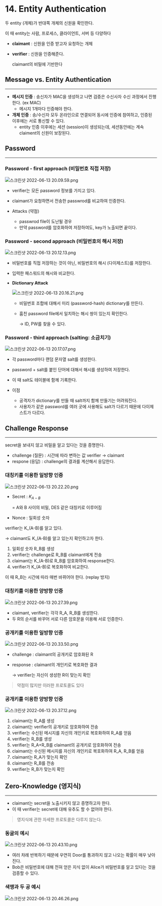 # 14. Entity Authentication

두 entity (개체)가 반대쪽 개체의 신원을 확인한다.

이 때 entity는 사람, 프로세스, 클라이언트, 서버 등 다양하다

- **claimant** : 신원을 인증 받고자 요청하는 개체
- **verifier** : 신원을 인증해준다.
    
    claimant의 비밀에 기반한다
    

## Message vs. Entity Authentication

---

- **메시지 인증** : 송신자가 MAC을 생성하고 나면 검증은 수신사자 수신 과정에서 진행한다. (ex MAC)
    - 메시지 1개마다 인증해야 한다.
- **개체 인증** : 송/수신자 모두 온라인으로 연결되어 동시에 인증에 참여하고, 인증된 이후에는 서로 통신할 수 있다.
    - entity 인증 이후에는 세션 (session)이 생성되는데, 세션동안에는 계속 claiment의 신원이 보장된다.

## Password

---

### Password - first approach (비밀번호 직접 저장)

![스크린샷 2022-06-13 20.09.59.png](14%20Entity%20Authentication%2038a135289cd34104a9929d96e121640e/%E1%84%89%E1%85%B3%E1%84%8F%E1%85%B3%E1%84%85%E1%85%B5%E1%86%AB%E1%84%89%E1%85%A3%E1%86%BA_2022-06-13_20.09.59.png)

- verifier는 모든 password 정보를 가지고 있다.
- claimant가 요청하면서 전송한 passwrod를 비교하여 인증한다.

- Attacks (약점)
    - passwrod file이 도난될 경우
    - 만약 password를 암호화하여 저장하여도, key가 노출되면 끝이다.

### Password - second approach (비밀번호의 해시 저장)

![스크린샷 2022-06-13 20.12.13.png](14%20Entity%20Authentication%2038a135289cd34104a9929d96e121640e/%E1%84%89%E1%85%B3%E1%84%8F%E1%85%B3%E1%84%85%E1%85%B5%E1%86%AB%E1%84%89%E1%85%A3%E1%86%BA_2022-06-13_20.12.13.png)

- 비밀번호를 직접 저장하는 것이 아닌, 비밀번호의 해시 (다이제스트)를 저장한다.
- 입력한 패스워드의 해시와 비교한다.

- **Dictionary Attack**
    
    ![스크린샷 2022-06-13 20.16.21.png](14%20Entity%20Authentication%2038a135289cd34104a9929d96e121640e/%E1%84%89%E1%85%B3%E1%84%8F%E1%85%B3%E1%84%85%E1%85%B5%E1%86%AB%E1%84%89%E1%85%A3%E1%86%BA_2022-06-13_20.16.21.png)
    
    - 비밀번호 조합에 대해서 미리 (password-hash) dictionary를 만든다.
    - 훔친 password file에서 일치하는 해시 쌍이 있는지 확인한다.
        
        → ID, PW를 찾을 수 있다.
        

### Password - third approach (salting: 소금치기)

![스크린샷 2022-06-13 20.17.07.png](14%20Entity%20Authentication%2038a135289cd34104a9929d96e121640e/%E1%84%89%E1%85%B3%E1%84%8F%E1%85%B3%E1%84%85%E1%85%B5%E1%86%AB%E1%84%89%E1%85%A3%E1%86%BA_2022-06-13_20.17.07.png)

- 각 password마다 랜덤 문자열 salt를 생성한다.
- password + salt를 붙인 단어에 대해서 해시를 생성하여 저장한다.
- 이 때 salt도 테이블에 함께 기록한다.

- 이점
    - 공격자가 dictionary를 만들 때 salt까지 함께 만들기는 어려워진다.
    - 사용자가 같은 password를 여러 곳에 사용해도 salt가 다르기 때문에 다이제스트가 다르다.

## Challenge Response

---

secret을 보내지 않고 비밀을 알고 있다는 것을 증명한다.

- challenge (질문) : 시간에 따라 변하는 값 verifier → claimant
- respone (응답) : challenge의 결과를 계산해서 응답한다.

### 대칭키를 이용한 일방향 인증

![스크린샷 2022-06-13 20.22.20.png](14%20Entity%20Authentication%2038a135289cd34104a9929d96e121640e/%E1%84%89%E1%85%B3%E1%84%8F%E1%85%B3%E1%84%85%E1%85%B5%E1%86%AB%E1%84%89%E1%85%A3%E1%86%BA_2022-06-13_20.22.20.png)

- Secret : $K_{A-B}$
    
     = A와 B 사이의 비밀, DES 같은 대칭키로 이루어짐
    
- Nonce : 일회성 숫자

verifier는 K_(A-B)를 알고 있다.

→ claimant도 K_(A-B)를 알고 있는지 확인하고자 한다.

1. 일회성 숫자 R_B를 생성
2. verifier는 challenge로 R_B를 claimant에게 전송
3. claimant는 K_(A-B)로 R_B를 암호화하여 response한다.
4. verifier가 K_(A-B)로 복호화하여 비교한다.

이 때 R_B는 시간에 따라 매번 바뀌어야 한다. (replay 방지)

### 대칭키를 이용한 양방향 인증

![스크린샷 2022-06-13 20.27.39.png](14%20Entity%20Authentication%2038a135289cd34104a9929d96e121640e/%E1%84%89%E1%85%B3%E1%84%8F%E1%85%B3%E1%84%85%E1%85%B5%E1%86%AB%E1%84%89%E1%85%A3%E1%86%BA_2022-06-13_20.27.39.png)

- claimant, verifier는 각각 R_A, R_B를 생성한다.
- 두 R의 순서를 바꾸어 서로 다른 암호문을 이용해 서로 인증한다.

### 공개키를 이용한 일방향 인증

![스크린샷 2022-06-13 20.33.50.png](14%20Entity%20Authentication%2038a135289cd34104a9929d96e121640e/%E1%84%89%E1%85%B3%E1%84%8F%E1%85%B3%E1%84%85%E1%85%B5%E1%86%AB%E1%84%89%E1%85%A3%E1%86%BA_2022-06-13_20.33.50.png)

- challenge : claimant의 공개키로 암호화된 R
- response : claimant의 개인키로 복호화한 결과
    
    → verifier는 자신이 생성한 R이 맞는지 확인
    

> 약점이 많지만 이러한 프로토콜도 있다
> 

### 공개키를 이용한 양방향 인증

![스크린샷 2022-06-13 20.37.12.png](14%20Entity%20Authentication%2038a135289cd34104a9929d96e121640e/%E1%84%89%E1%85%B3%E1%84%8F%E1%85%B3%E1%84%85%E1%85%B5%E1%86%AB%E1%84%89%E1%85%A3%E1%86%BA_2022-06-13_20.37.12.png)

1. claimant는 R_A를 생성
2. claimant는 verifier의 공개키로 암호화하여 전송
3. verifier는 수신된 메시지를 자신의 개인키로 복호화하여 R_A를 얻음
4. verifier는 R_B를 생성
5. verifier는 R_A+R_B를 claimant의 공개키로 암호화하여 전송
6. claimant는 수신된 메시지를 자신의 개인키로 복호화하여 R_A, R_B를 얻음
7. claimant는 R_A가 맞는지 확인
8. claimant는 R_B를 전송
9. verifier는 R_B가 맞는지 확인

## Zero-Knowledge (영지식)

---

- claimant는 secret을 노출시키지 않고 증명하고자 한다.
- 이 때 verifier는 secret에 대해 유추도 할 수 없어야 한다.

> 영지식에 관한 자세한 프로토콜은 다루지 않는다.
> 

### 동굴의 예시

![스크린샷 2022-06-13 20.43.10.png](14%20Entity%20Authentication%2038a135289cd34104a9929d96e121640e/%E1%84%89%E1%85%B3%E1%84%8F%E1%85%B3%E1%84%85%E1%85%B5%E1%86%AB%E1%84%89%E1%85%A3%E1%86%BA_2022-06-13_20.43.10.png)

- 여러 차례 반복하기 때문에 우연히 Door를 통과하지 않고 나오는 확률이 매우 낮아진다.
- Bob은 비밀번호에 대해 전혀 얻은 지식 없이 Alice가 비밀번호를 알고 있다는 것을 검증할 수 있다.

### 색맹과 두 공 예시

![스크린샷 2022-06-13 20.46.26.png](14%20Entity%20Authentication%2038a135289cd34104a9929d96e121640e/%E1%84%89%E1%85%B3%E1%84%8F%E1%85%B3%E1%84%85%E1%85%B5%E1%86%AB%E1%84%89%E1%85%A3%E1%86%BA_2022-06-13_20.46.26.png)